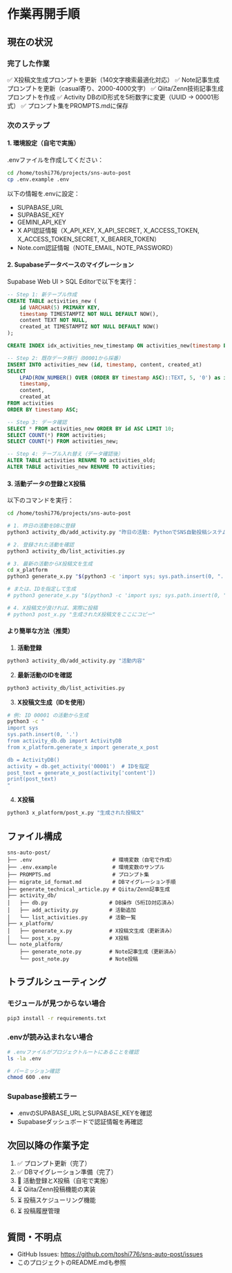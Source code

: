 # 作業再開手順

## 現在の状況

### 完了した作業
✅ X投稿文生成プロンプトを更新（140文字検索最適化対応）
✅ Note記事生成プロンプトを更新（casual寄り、2000-4000文字）
✅ Qiita/Zenn技術記事生成プロンプトを作成
✅ Activity DBのID形式を5桁数字に変更（UUID → 00001形式）
✅ プロンプト集をPROMPTS.mdに保存

### 次のステップ

#### 1. 環境設定（自宅で実施）

.envファイルを作成してください：

```bash
cd /home/toshi776/projects/sns-auto-post
cp .env.example .env
```

以下の情報を.envに設定：
- SUPABASE_URL
- SUPABASE_KEY
- GEMINI_API_KEY
- X API認証情報（X_API_KEY, X_API_SECRET, X_ACCESS_TOKEN, X_ACCESS_TOKEN_SECRET, X_BEARER_TOKEN）
- Note.com認証情報（NOTE_EMAIL, NOTE_PASSWORD）

#### 2. Supabaseデータベースのマイグレーション

Supabase Web UI > SQL Editorで以下を実行：

```sql
-- Step 1: 新テーブル作成
CREATE TABLE activities_new (
    id VARCHAR(5) PRIMARY KEY,
    timestamp TIMESTAMPTZ NOT NULL DEFAULT NOW(),
    content TEXT NOT NULL,
    created_at TIMESTAMPTZ NOT NULL DEFAULT NOW()
);

CREATE INDEX idx_activities_new_timestamp ON activities_new(timestamp DESC);

-- Step 2: 既存データ移行（00001から採番）
INSERT INTO activities_new (id, timestamp, content, created_at)
SELECT
    LPAD(ROW_NUMBER() OVER (ORDER BY timestamp ASC)::TEXT, 5, '0') as id,
    timestamp,
    content,
    created_at
FROM activities
ORDER BY timestamp ASC;

-- Step 3: データ確認
SELECT * FROM activities_new ORDER BY id ASC LIMIT 10;
SELECT COUNT(*) FROM activities;
SELECT COUNT(*) FROM activities_new;

-- Step 4: テーブル入れ替え（データ確認後）
ALTER TABLE activities RENAME TO activities_old;
ALTER TABLE activities_new RENAME TO activities;
```

#### 3. 活動データの登録とX投稿

以下のコマンドを実行：

```bash
cd /home/toshi776/projects/sns-auto-post

# 1. 昨日の活動をDBに登録
python3 activity_db/add_activity.py "昨日の活動: PythonでSNS自動投稿システムを開発。Gemini APIを使ってX投稿文とNote記事を自動生成し、tweepy経由でX投稿、Selenium + undetected-chromedriver でnote.comへの自動投稿を実装。活動データはSupabaseで管理。X投稿は140文字検索最適化、Note記事はcasual寄りの2000-4000文字で作成。技術スタック: Python3, Gemini API (gemini-2.0-flash-exp), tweepy, Selenium, Supabase"

# 2. 登録された活動を確認
python3 activity_db/list_activities.py

# 3. 最新の活動からX投稿文を生成
cd x_platform
python3 generate_x.py "$(python3 -c 'import sys; sys.path.insert(0, ".."); from activity_db.db import ActivityDB; db = ActivityDB(); activity = db.get_latest(); print(activity["content"])')"

# または、IDを指定して生成
# python3 generate_x.py "$(python3 -c 'import sys; sys.path.insert(0, ".."); from activity_db.db import ActivityDB; db = ActivityDB(); activity = db.get_activity("00001"); print(activity["content"])')"

# 4. X投稿文が良ければ、実際に投稿
# python3 post_x.py "生成されたX投稿文をここにコピー"
```

#### より簡単な方法（推奨）

1. **活動登録**
```bash
python3 activity_db/add_activity.py "活動内容"
```

2. **最新活動のIDを確認**
```bash
python3 activity_db/list_activities.py
```

3. **X投稿文生成（IDを使用）**
```bash
# 例: ID 00001 の活動から生成
python3 -c "
import sys
sys.path.insert(0, '.')
from activity_db.db import ActivityDB
from x_platform.generate_x import generate_x_post

db = ActivityDB()
activity = db.get_activity('00001')  # IDを指定
post_text = generate_x_post(activity['content'])
print(post_text)
"
```

4. **X投稿**
```bash
python3 x_platform/post_x.py "生成された投稿文"
```

## ファイル構成

```
sns-auto-post/
├── .env                          # 環境変数（自宅で作成）
├── .env.example                  # 環境変数のサンプル
├── PROMPTS.md                    # プロンプト集
├── migrate_id_format.md          # DBマイグレーション手順
├── generate_technical_article.py # Qiita/Zenn記事生成
├── activity_db/
│   ├── db.py                    # DB操作（5桁ID対応済み）
│   ├── add_activity.py          # 活動追加
│   └── list_activities.py       # 活動一覧
├── x_platform/
│   ├── generate_x.py            # X投稿文生成（更新済み）
│   └── post_x.py                # X投稿
└── note_platform/
    ├── generate_note.py         # Note記事生成（更新済み）
    └── post_note.py             # Note投稿
```

## トラブルシューティング

### モジュールが見つからない場合
```bash
pip3 install -r requirements.txt
```

### .envが読み込まれない場合
```bash
# .envファイルがプロジェクトルートにあることを確認
ls -la .env

# パーミッション確認
chmod 600 .env
```

### Supabase接続エラー
- .envのSUPABASE_URLとSUPABASE_KEYを確認
- Supabaseダッシュボードで認証情報を再確認

## 次回以降の作業予定

1. ✅ プロンプト更新（完了）
2. ✅ DBマイグレーション準備（完了）
3. 🔄 活動登録とX投稿（自宅で実施）
4. ⏳ Qiita/Zenn投稿機能の実装
5. ⏳ 投稿スケジューリング機能
6. ⏳ 投稿履歴管理

## 質問・不明点

- GitHub Issues: https://github.com/toshi776/sns-auto-post/issues
- このプロジェクトのREADME.mdも参照
